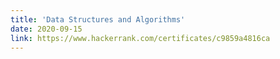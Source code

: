 ```yaml
---
title: 'Data Structures and Algorithms'
date: 2020-09-15
link: https://www.hackerrank.com/certificates/c9859a4816ca
---
```

